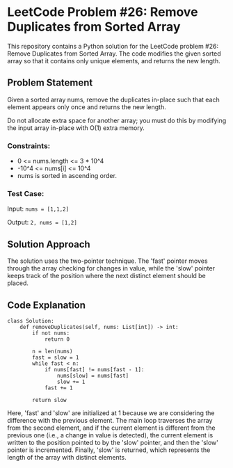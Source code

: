 # LeetCode Problem #26: Remove Duplicates from Sorted Array

This repository contains a Python solution for the LeetCode problem #26: Remove Duplicates from Sorted Array. The code modifies the given sorted array so that it contains only unique elements, and returns the new length.

## Problem Statement

Given a sorted array nums, remove the duplicates in-place such that each element appears only once and returns the new length.

Do not allocate extra space for another array; you must do this by modifying the input array in-place with O(1) extra memory.

### Constraints:

- 0 <= nums.length <= 3 * 10^4
- -10^4 <= nums[i] <= 10^4
- nums is sorted in ascending order.

### Test Case:

Input: `nums = [1,1,2]`

Output: `2, nums = [1,2]`

## Solution Approach

The solution uses the two-pointer technique. The 'fast' pointer moves through the array checking for changes in value, while the 'slow' pointer keeps track of the position where the next distinct element should be placed.

## Code Explanation

```
class Solution:
    def removeDuplicates(self, nums: List[int]) -> int:
        if not nums:  
            return 0
        
        n = len(nums)
        fast = slow = 1  
        while fast < n:  
            if nums[fast] != nums[fast - 1]:  
                nums[slow] = nums[fast]  
                slow += 1  
            fast += 1  
        
        return slow  
```

Here, 'fast' and 'slow' are initialized at 1 because we are considering the difference with the previous element. The main loop traverses the array from the second element, and if the current element is different from the previous one (i.e., a change in value is detected), the current element is written to the position pointed to by the 'slow' pointer, and then the 'slow' pointer is incremented. Finally, 'slow' is returned, which represents the length of the array with distinct elements.
